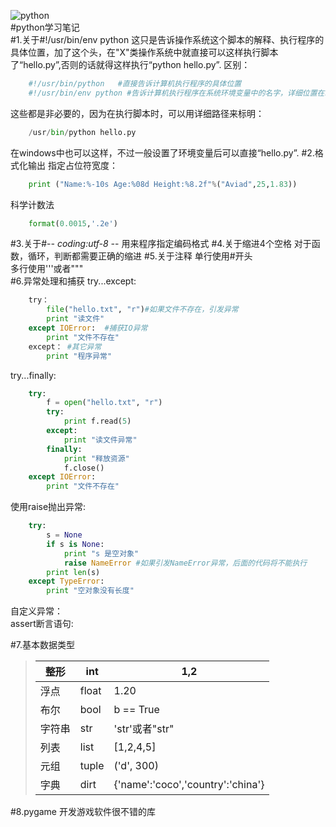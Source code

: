 ![python](http://i.imgur.com/tH0gg27.jpg)  
#python学习笔记  
#1.关于#!/usr/bin/env python
这只是告诉操作系统这个脚本的解释、执行程序的具体位置，加了这个头，在"X"类操作系统中就直接可以这样执行脚本了“hello.py”,否则的话就得这样执行“python hello.py”.
区别：  

```python 
	#!/usr/bin/python   #直接告诉计算机执行程序的具体位置  
	#!/usr/bin/env python #告诉计算机执行程序在系统环境变量中的名字，详细位置在环境变量中设置好了  
```

这些都是非必要的，因为在执行脚本时，可以用详细路径来标明：
```python
	/usr/bin/python hello.py  
```

在windows中也可以这样，不过一般设置了环境变量后可以直接“hello.py”.
#2.格式化输出
指定占位符宽度：  
```python
    print ("Name:%-10s Age:%08d Height:%8.2f"%("Aviad",25,1.83))  
```
科学计数法  
```python
	format(0.0015,'.2e')   
```
#3.关于#-*- coding:utf-8 -*-
用来程序指定编码格式
#4.关于缩进4个空格
对于函数，循环，判断都需要正确的缩进
#5.关于注释
单行使用#开头  
多行使用'''或者"""  
#6.异常处理和捕获
try...except:   
```python
	try：  
		file("hello.txt", "r")#如果文件不存在，引发异常  
		print "读文件"  
	except IOError:  #捕获IO异常  
		print "文件不存在"  
	except： #其它异常  
		print "程序异常"  
```
try...finally:    
```python
	try:   
    	f = open("hello.txt", "r")  
     	try:  
        	print f.read(5)  
     	except:  
        	print "读文件异常"  
     	finally:  
        	print "释放资源"  
        	f.close()  
	except IOError:
     	print "文件不存在"  
```
使用raise抛出异常:
```python
	try:
    	s = None
     	if s is None:
        	print "s 是空对象"
         	raise NameError #如果引发NameError异常，后面的代码将不能执行
     	print len(s)
	except TypeError:
    	print "空对象没有长度"
```
自定义异常：  
assert断言语句:  

#7.基本数据类型

> |整形| int| 1,2|   
> |----|---|----|  
> |浮点| float| 1.20|   
> |布尔| bool| b == True|      
> |字符串| str| 'str'或者"str"|    
> |列表| list| [1,2,4,5]|    
> |元组| tuple| ('d', 300)|    
> |字典| dirt| {'name':'coco','country':'china'}|    

#8.pygame
开发游戏软件很不错的库
